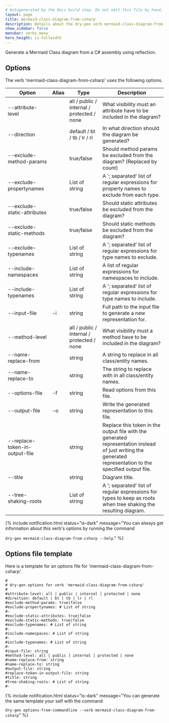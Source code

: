 ```yaml
---
# Autogenerated by the Docs build step. Do not edit this file by hand, as your edits will be overwritten by the next Docs build.
layout: page
title: mermaid-class-diagram-from-csharp
description: Details about the dry-gen verb mermaid-class-diagram-from-csharp
show_sidebar: false
menubar: verbs_menu
hero_height: is-fullwidth
---
```

Generate a Mermaid Class diagram from a C# assembly using reflection. 

## Options
The verb 'mermaid-class-diagram-from-csharp' uses the following options.

|Option|Alias|Type|Description|
|---|---|---|---|
|--attribute-level||all / public / internal / protected / none|What visibility must an attribute have to be included in the diagram?|
|--direction||default / bt / tb / lr / rl|In what direction should the diagram be generated?|
|--exclude-method-params||true/false|Should method params be excluded from the diagram? (Replaced by count)|
|--exclude-propertynames||List of string|A '; separated' list of regular expressions for property names to exclude from each type.|
|--exclude-static-attributes||true/false|Should static attributes be excluded from the diagram?|
|--exclude-static-methods||true/false|Should static methods be excluded from the diagram?|
|--exclude-typenames||List of string|A '; separated' list of regular expressions for type names to exclude.|
|--include-namespaces||List of string|A list of regular expressions for namespaces to include.|
|--include-typenames||List of string|A '; separated' list of regular expressions for type names to include.|
|--input-file|-i|string|Full path to the input file to generate a new representation for.|
|--method-level||all / public / internal / protected / none|What visibility must a method have to be included in the diagram?|
|--name-replace-from||string|A string to replace in all class/entity names.|
|--name-replace-to||string|The string to replace with in all class/entity names.|
|--options-file|-f|string|Read options from this file.|
|--output-file|-o|string|Write the generated representation to this file.|
|--replace-token-in-output-file||string|Replace this token in the output file with the generated representation instead of just writing the generated representation to the specified output file.|
|--title||string|Diagram title.|
|--tree-shaking-roots||List of string|A '; separated' list of regular expressions for types to keep as roots when tree shaking the resulting diagram.|

{% include notification.html status="is-dark" 
message="You can always get information about this verb's options by running the command 

`dry-gen mermaid-class-diagram-from-csharp --help`."
%}
## Options file template
Here is a template for an options file for 'mermaid-class-diagram-from-csharp'. 
```
#
# dry-gen options for verb 'mermaid-class-diagram-from-csharp'
#
#attribute-level: all | public | internal | protected | none
#direction: default | bt | tb | lr | rl
#exclude-method-params: true|false
#exclude-propertynames: # List of string
#- 
#exclude-static-attributes: true|false
#exclude-static-methods: true|false
#exclude-typenames: # List of string
#- 
#include-namespaces: # List of string
#- 
#include-typenames: # List of string
#- 
#input-file: string
#method-level: all | public | internal | protected | none
#name-replace-from: string
#name-replace-to: string
#output-file: string
#replace-token-in-output-file: string
#title: string
#tree-shaking-roots: # List of string
#- 
```
{% include notification.html status="is-dark" 
message="You can generate the same template your self with the command 

`dry-gen options-from-commandline --verb mermaid-class-diagram-from-csharp`"
%}
